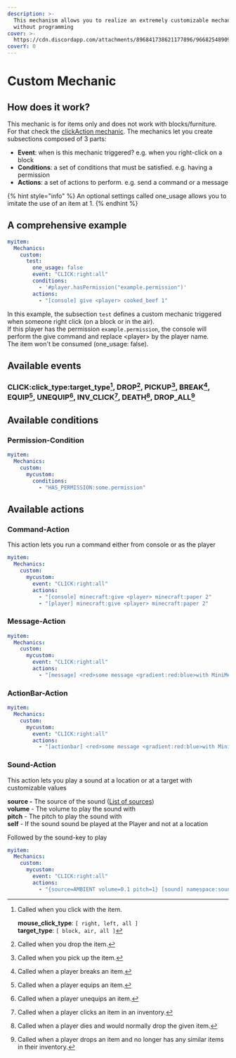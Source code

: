 ```yaml
---
description: >-
  This mechanism allows you to realize an extremely customizable mechanism
  without programming
cover: >-
  https://cdn.discordapp.com/attachments/896841738621177896/966825489098489856/unknown.png
coverY: 0
---
```


# Custom Mechanic

## How does it work?

This mechanic is for items only and does not work with blocks/furniture.\
For that check the [clickAction mechanic](clickaction-mechanic.md). The mechanics let you create subsections composed of 3 parts:

* **Event**: when is this mechanic triggered? e.g. when you right-click on a block
* **Conditions**: a set of conditions that must be satisfied. e.g. having a permission
* **Actions**: a set of actions to perform. e.g. send a command or a message

{% hint style="info" %}
An optional settings called one\_usage allows you to imitate the use of an item at 1.
{% endhint %}

## A comprehensive example

```yaml
myitem:
  Mechanics:
    custom:
      test:
        one_usage: false
        event: "CLICK:right:all"
        conditions:
          - '#player.hasPermission("example.permission")'
        actions:
          - "[console] give <player> cooked_beef 1"
```

In this example, the subsection `test` defines a custom mechanic triggered when someone right click (on a block or in the air).\
If this player has the permission `example.permission`, the console will perform the give command and replace \<player> by the player name.\
The item won't be consumed (one\_usage: false).

## Available events

### CLICK:click\_type:target\_type[^1], DROP[^2], PICKUP[^3], BREAK[^4], EQUIP[^5], UNEQUIP[^6], INV\_CLICK[^7], DEATH[^8], DROP\_ALL[^9]

## Available conditions

### Permission-Condition

```yaml
myitem:
  Mechanics:
    custom:
      mycustom:
        conditions:
          - "HAS_PERMISSION:some.permission"
```

## Available actions

### Command-Action

This action lets you run a command either from console or as the player

```yaml
myitem:
  Mechanics:
    custom:
      mycustom:
        event: "CLICK:right:all"
        actions:
          - "[console] minecraft:give <player> minecraft:paper 2"
          - "[player] minecraft:give <player> minecraft:paper 2"
```

### Message-Action

```yaml
myitem:
  Mechanics:
    custom:
      mycustom:
        event: "CLICK:right:all"
        actions:
          - "[message] <red>some message <gradient:red:blue>with MiniMessage support"
```

### ActionBar-Action

```yaml
myitem:
  Mechanics:
    custom:
      mycustom:
        event: "CLICK:right:all"
        actions:
          - "[actionbar] <red>some message <gradient:red:blue>with MiniMessage support"
```

### Sound-Action

This action lets you play a sound at a location or at a target with customizable values

**source -** The source of the sound ([List of sources](https://jd.advntr.dev/api/4.21.0/net/kyori/adventure/sound/Sound.Source.html))\
**volume** - The volume to play the sound with\
**pitch** - The pitch to play the sound with\
**self** - If the sound sound be played at the Player and not at a location

Followed by the sound-key to play

```yaml
myitem:
  Mechanics:
    custom:
      mycustom:
        event: "CLICK:right:all"
        actions:
          - "{source=AMBIENT volume=0.1 pitch=1} [sound] namespace:soundkey"
```

[^1]: Called when you click with the item.

    **mouse\_click\_type**: `[ right, left, all ]`\
    **target\_type**: `[ block, air, all ]`

[^2]: Called when you drop the item.

[^3]: Called when you pick up the item.

[^4]: Called when a player breaks an item.

[^5]: Called when a player equips an item.

[^6]: Called when a player unequips an item.

[^7]: Called when a player clicks an item in an inventory.

[^8]: Called when a player dies and would normally drop the given item.

[^9]: Called when a player drops an item and no longer has any similar items in their inventory.

